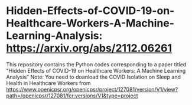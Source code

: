 # Hidden-Effects-of-COVID-19-on-Healthcare-Workers-A-Machine-Learning-Analysis: https://arxiv.org/abs/2112.06261
This repository contains the Python codes corresponding to a paper titled "Hidden Effects of COVID-19 on Healthcare Workers: A Machine Learning Analysis"
Note: You need to doanload the COVID Isolation on Sleep and Health in Healthcare Workers from https://www.openicpsr.org/openicpsr/project/127081/version/V1/view?path=/openicpsr/127081/fcr:versions/V1&type=project
